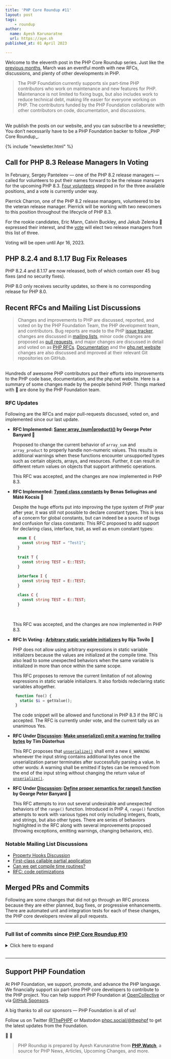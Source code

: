 ```yaml
---
title: 'PHP Core Roundup #11'
layout: post
tags:
    - roundup
author:
  name: Ayesh Karunaratne
  url: https://aye.sh
published_at: 01 April 2023

---
```


Welcome to the eleventh post in the PHP Core Roundup series. Just like the [previous months](/blog/tag/roundup), March was an eventful month with new RFCs, discussions, and plenty of other developments in PHP. 

> The PHP Foundation currently supports six part-time PHP contributors who work on maintenance and new features for PHP. Maintenance is not limited to fixing bugs, but also includes work to reduce technical debt, making life easier for everyone working on PHP. The contributors funded by the PHP Foundation collaborate with other contributors on code, documentation, and discussions.

<br>
We publish the posts on our website, and you can subscribe to a newsletter; You don’t necessarily have to be a PHP Foundation backer to follow _PHP Core Roundup_.

{% include "newsletter.html" %}

## Call for PHP 8.3 Release Managers In Voting

In February, Sergey Panteleev — one of the PHP 8.2 release managers — called for volunteers to put their names forward to be the release managers for the upcoming PHP 8.3. [Four volunteers](https://wiki.php.net/todo/php83) stepped in for the three available positions, and a vote is currently under way.

Pierrick Charron, one of the PHP 8.2 release managers, volunteered to be the veteran release manager. Pierrick will be working with two newcomers to this position throughout the lifecycle of PHP 8.3.

For the rookie candidates, Eric Mann, Calvin Buckley, and Jakub Zelenka 💜 expressed their interest, and the [vote](https://wiki.php.net/todo/php83) will elect two release managers from this list of three.

Voting will be open until Apr 16, 2023.

## PHP 8.2.4 and 8.1.17 Bug Fix Releases

PHP 8.2.4 and 8.1.17 are now released, both of which contain over 45 bug fixes (and no security fixes).

PHP 8.0 only receives security updates, so there is no corresponding release for PHP 8.0.

## Recent RFCs and Mailing List Discussions

> Changes and improvements to PHP are discussed, reported, and voted on by the PHP Foundation Team, the PHP development team, and contributors. Bug reports are made to the PHP [issue tracker](https://github.com/php/php-src/issues), changes are discussed in [mailing lists](https://www.php.net/mailing-lists.php), minor code changes are proposed as [pull requests](https://github.com/php/php-src/issues), and major changes are discussed in detail and voted on as [PHP RFCs](https://wiki.php.net/rfc). [Documentation](https://github.com/php/doc-en/) and the [php.net website](https://github.com/php/web-php) changes are also discussed and improved at their relevant Git repositories on GitHub.

<br>
Hundreds of awesome PHP contributors put their efforts into improvements to the PHP code base, documentation, and the php.net website. Here is a summary of some changes made by the people behind PHP. Things marked with 💜 are done by the PHP Foundation team.

### RFC Updates

Following are the RFCs and major pull-requests discussed, voted on, and implemented since our last update.

- **RFC Implemented: [Saner array_(sum|product)()](https://wiki.php.net/rfc/saner-array-sum-product) by George Peter Banyard 💜**
  
  Proposed to change the current behavior of `array_sum` and `array_product` to properly handle non-numeric values. This results in additional warnings when these functions encounter unsupported types such as certain objects, arrays, and resources. Further, it can result in different return values on objects that support arithmetic operations. 

  This RFC was accepted, and the changes are now implemented in PHP 8.3.

- **RFC Implemented: [Typed class constants](https://wiki.php.net/rfc/typed_class_constants) by Benas Seliuginas and Máté Kocsis 💜**
  
  Despite the huge efforts put into improving the type system of PHP year after year, it was still not possible to declare constant types. This is less of a concern for global constants, but can indeed be a source of bugs and confusion for class constants: This RFC proposed to add support for declaring class, interface, trait, as well as enum constant types:
  ```php
    enum E {
      const string TEST = "Test1";
    }
 
    trait T {
      const string TEST = E::TEST;
    }
    
    interface I {
      const string TEST = E::TEST;
    }

    class C {
      const string TEST = E::TEST;
    }
  ```
  <br>

  This RFC was accepted, and the changes are now implemented in PHP 8.3.

- **RFC In Voting : [Arbitrary static variable initializers](https://wiki.php.net/rfc/arbitrary_static_variable_initializers) by Ilija Tovilo 💜**
  
  PHP does not allow using arbitrary expressions in static variable initializers because the values are initialized at the compile time. This also lead to some unexpected behaviors when the same variable is initialized in more than once within the same scope.

  This RFC proposes to remove the current limitation of not allowing expressions in static variable initializers. It also forbids redeclaring static variables altogether.

  ```php
   function foo() {
     static $i = getValue();
   }
   ```
   The code snippet will be allowed and functional in PHP 8.3 if the RFC is accepted. The RFC is currently under vote, and the current tally us an unanimous Yes. 

- **RFC Under [Discussion](https://externals.io/message/119745): [Make unserialize() emit a warning for trailing bytes](https://wiki.php.net/rfc/unserialize_warn_on_trailing_data) by Tim Düsterhus**
  
  This RFC proposes that [`unserialize()`](http://www.php.net/unserialize) shall emit a new `E_WARNING` whenever the input string contains additional bytes once the unserialization parser terminates after successfully parsing a value. In other words: A warning shall be emitted if bytes can be removed from the end of the input string without changing the return value of [`unserialize()`](http://www.php.net/unserialize).

- **RFC Under [Discussion](https://externals.io/message/119749): [Define proper semantics for range() function](https://wiki.php.net/rfc/proper-range-semantics) by George Peter Banyard** 💜
  
  This RFC attempts to iron out several undesirable and unexpected behaviors of the `range()` function. Introduced in PHP 4, `range()` function attempts to work with various types not only including integers, floats, and strings, but also other types. There are series of behaviors highlighted in the RFC along with several improvements proposed (throwing exceptions, emitting warnings, changing behaviors, etc).
 
### Notable Mailing List Discussions

- [Property Hooks Discussion](https://externals.io/message/119807)
- [First-class callable partial application](https://externals.io/message/119678)
- [Can we get compile time routines?](https://externals.io/message/119726)
- [RFC: code optimizations](https://externals.io/message/119633)


## Merged PRs and Commits

Following are some changes that did not go through an RFC process because they are either planned, bug fixes, or progressive enhancements. There are automated unit and integration tests for each of these changes, the PHP core developers review all pull requests.
 
---

### Full list of commits since [PHP Core Roundup #10](/blog/2023/03/01/php-core-roundup-10/)

<details markdown="1">
  <summary>Click here to expand</summary>

 - Fix unescaped {TMP} variables in tests in [2b5aac9303](https://github.com/php/php-src/commit/2b5aac9303) by Ilija Tovilo 💜
 - Use zend_result in `ext/spl` where appropriate ([#10734](https://bugs.php.net/bug.php?id=10734)) in [2b15061fbb](https://github.com/php/php-src/commit/2b15061fbb) by Niels Dossche
 - Add Windows GitHub actions build in [GH-10664](https://github.com/php/php-src/pull/10664) by Michael Voříšek
 - Fix missing readonly modification error with inc/dec in JIT in [GH-10746](https://github.com/php/php-src/pull/10746) by Ilija Tovilo 💜
 - Make error checks on encoding methods for docomo, kddi, sb consistent in [69543e6a10](https://github.com/php/php-src/commit/69543e6a10) by nielsdos
 - Use `CK()` macro to check the output function in mbfilter_unicode2sjis_emoji_sb() in [263655a520](https://github.com/php/php-src/commit/263655a520) by nielsdos
 - Propagate error checks for `mbfl_filt_conv_illegal_output()` in [d66ca5dabb](https://github.com/php/php-src/commit/d66ca5dabb) by nielsdos
 - Fix warning in run-tests when PHP compiled without generating phpdbg support. ([#10745](https://bugs.php.net/bug.php?id=10745)) in [3e6d49e042](https://github.com/php/php-src/commit/3e6d49e042) by Danack
 - fix: support for timeouts with ZTS on Linux ([#10141](https://bugs.php.net/bug.php?id=10141)) in [ad85e71421](https://github.com/php/php-src/commit/ad85e71421) by Kévin Dunglas
 - Fix operator precedence in the skip section of readonly tests in [dab783f7ae](https://github.com/php/php-src/commit/dab783f7ae) by Máté Kocsis 💜
 - Fix [GH-10728](https://github.com/php/php-src/issues/10728): opcache capstone header's inclusion in [GH-10732](https://github.com/php/php-src/pull/10732) by David Carlier
 - Propagate success status of ftp_close() to userland in [abc6fe8f2e](https://github.com/php/php-src/commit/abc6fe8f2e) by nielsdos
 - Add missing `ZEND_ARG_VARIADIC_OBJ_TYPE_MASK` macro, and use consistent class_name variable name in [7fcea9d260](https://github.com/php/php-src/commit/7fcea9d260) by Derick Rethans 💜
 - Do not allow side-effects when readonly property modification fails ([#10757](https://bugs.php.net/bug.php?id=10757)) in [e053ba0a3a](https://github.com/php/php-src/commit/e053ba0a3a) by Máté Kocsis 💜
 - `ext/ftp` fix ftp_nb_get signature (for failure) in [GH-10760](https://github.com/php/php-src/pull/10760) by David Carlier
 - Revert "Zend/zend_type_code: remove hard-coded integer values and" in [3310463484](https://github.com/php/php-src/commit/3310463484) by David CARLIER
 - random: Convert `php_random_(bytes|int)_(silent|throw)` into inline functions ([#10763](https://bugs.php.net/bug.php?id=10763)) in [8abea1b3c2](https://github.com/php/php-src/commit/8abea1b3c2) by Tim Düsterhus
 - Fix failure of AVX2-accelerated `mb_check_encoding` on 32-bit MS Windows in [86ec0bc55c](https://github.com/php/php-src/commit/86ec0bc55c) by Alex Dowad
 - Fix [GH-10766](https://github.com/php/php-src/issues/10766): PharData archive created with Phar::Zip format does not keep files metadata (datetime) in [GH-10769](https://github.com/php/php-src/pull/10769) by Niels Dossche
 - Fix `strlen` error message param name in [1be99faeff](https://github.com/php/php-src/commit/1be99faeff) by Kamil Tekiela
 - Update windows action to `checkout@v3` in [28ef654648](https://github.com/php/php-src/commit/28ef654648) by Ilija Tovilo 💜
 - Fix metaphone encode compiler warning in [GH-10788](https://github.com/php/php-src/pull/10788) by Ilija Tovilo 💜
 - Ignore `-Warray-bounds` compiler warning in JIT ([#10789](https://bugs.php.net/bug.php?id=10789)) in [ad7b90b674](https://github.com/php/php-src/commit/ad7b90b674) by Ilija Tovilo 💜
 - Fix `-Wmaybe-uninitialized` warning in JIT in [95fbd2039f](https://github.com/php/php-src/commit/95fbd2039f) by Ilija Tovilo 💜
 - Fix gcc warnings in `zend_API.c` with `--disable-debug` ([#10786](https://bugs.php.net/bug.php?id=10786)) in [6a7115359e](https://github.com/php/php-src/commit/6a7115359e) by Ilija Tovilo 💜
 - Add missing error checks on `EVP_MD_CTX_create()` and `EVP_VerifyInit()` in [GH-10762](https://github.com/php/php-src/pull/10762) by Niels Dossche
 - Add missing error check on `i2d_PKCS12_bio()` in [GH-10761](https://github.com/php/php-src/pull/10761) by nielsdos
 - Add missing error check on `PEM_write_bio_CMS()` in [51ea4a680d](https://github.com/php/php-src/commit/51ea4a680d) by nielsdos
 - Add missing error check on `PEM_write_bio_PKCS7()` in [GH-10752](https://github.com/php/php-src/pull/10752) by Niels Dossche
 - Throw on negative setcookie expiration timestamp in [82dfd93b9d](https://github.com/php/php-src/commit/82dfd93b9d) by Ilija Tovilo 💜
 - Fix missing return `FAILURE` in [2110398dee](https://github.com/php/php-src/commit/2110398dee) by Ilija Tovilo 💜
 - Re-add missing `EXPECTHEADERS` sections in [87e3513274](https://github.com/php/php-src/commit/87e3513274) by Ilija Tovilo 💜
 - Fix [GH-10709](https://github.com/php/php-src/issues/10709): UAF in recursive AST evaluation in [GH-10718](https://github.com/php/php-src/pull/10718) by Ilija Tovilo 💜
 - Revert "Throw on negative setcookie expiration timestamp" in [9f591c9bf6](https://github.com/php/php-src/commit/9f591c9bf6) by Ilija Tovilo 💜
 - random: Add missing `php.h` include to `php_random.h` ([#10764](https://bugs.php.net/bug.php?id=10764)) in [5087931963](https://github.com/php/php-src/commit/5087931963) by Tim Düsterhus
 - Fix `-Wstrict-prototypes` in DBA in [648e896d0e](https://github.com/php/php-src/commit/648e896d0e) by George Peter Banyard 💜
 - Remove unnecessary workaround for the true type in [368febbf89](https://github.com/php/php-src/commit/368febbf89) by Máté Kocsis 💜
 - `mb_encode_mimeheader` does not crash if provided encoding has no MIME name set in [7c1ee5a02a](https://github.com/php/php-src/commit/7c1ee5a02a) by Alex Dowad
 - Enable GitHub actions cancel-in-progress for PRs in [GH-10799](https://github.com/php/php-src/pull/10799) by Ilija Tovilo 💜
 - Fix readonly+clone JIT issues in [GH-10748](https://github.com/php/php-src/pull/10748) by Ilija Tovilo 💜
 - `*/*.m4`: `update main()` signatures in [fa65873502](https://github.com/php/php-src/commit/fa65873502) by Michael Orlitzky
 - `ext/iconv/config.m4`: add missing `stdio.h` include in [GH-10751](https://github.com/php/php-src/pull/10751) by Michael Orlitzky
 - RFC: Saner `array_(sum|product)()` ([#10161](https://bugs.php.net/bug.php?id=10161)) in [3b06618813](https://github.com/php/php-src/commit/3b06618813) by George Peter Banyard 💜
 - Imply UTF8 validity in implode function ([#10780](https://bugs.php.net/bug.php?id=10780)) in [3821938e81](https://github.com/php/php-src/commit/3821938e81) by Michael Voříšek
 - Fix [GH-8646](https://github.com/php/php-src/issues/8646): Memory leak PHP FPM 8.1 in [GH-10783](https://github.com/php/php-src/pull/10783) by Niels Dossche
 - Fix [GH-8065](https://github.com/php/php-src/issues/8065): `opcache.c`onsistency_checks > 0 causes segfaults in PHP >= 8.1.5 in fpm context in [GH-10798](https://github.com/php/php-src/pull/10798) by Niels Dossche
 - Re-add some CTE functions that were removed from being CTE by a mistake in [GH-10768](https://github.com/php/php-src/pull/10768) by Michael Voříšek
 - Update libmysql 5.7 version in [12290b796b](https://github.com/php/php-src/commit/12290b796b) by Ilija Tovilo 💜
 - Suppress `-Wstrict-prototypes` in GD extension ([#10803](https://bugs.php.net/bug.php?id=10803)) in [afd8695a22](https://github.com/php/php-src/commit/afd8695a22) by George Peter Banyard 💜
 - Micro optimization: readonly properties always have a type in [574e531127](https://github.com/php/php-src/commit/574e531127) by Máté Kocsis 💜
 - Fixed macro generation for variadics, which don't have a default value in [717335ec63](https://github.com/php/php-src/commit/717335ec63) by Derick Rethans 💜
 - Add test case in [8a9b80cfe0](https://github.com/php/php-src/commit/8a9b80cfe0) by Derick Rethans 💜
 - Fixed strict zpp arginfo test in [f8891f2861](https://github.com/php/php-src/commit/f8891f2861) by Derick Rethans 💜
 - Fixed strict zpp arginfo test in [aead0c8059](https://github.com/php/php-src/commit/aead0c8059) by Derick Rethans 💜
 - Test Windows with opcache on GitHub actions in [6b884737c4](https://github.com/php/php-src/commit/6b884737c4) by Ilija Tovilo 💜
 - `ext/intl`: dateformatter settimezone changes on success, returning true like setcalendar in [GH-10790](https://github.com/php/php-src/pull/10790) by David Carlier
 - Disable asan instrumentation for phpdbg_watchpoint_userfaultfd_thread in [GH-10818](https://github.com/php/php-src/pull/10818) by Ilija Tovilo 💜
 - Switch to Ubuntu 22.04 for GitHub actions jobs in [GH-10814](https://github.com/php/php-src/pull/10814) by Ilija Tovilo 💜
 - Fix `GC_BENCH` flag ([#10823](https://bugs.php.net/bug.php?id=10823)) in [6f1e5ff8c3](https://github.com/php/php-src/commit/6f1e5ff8c3) by Ilija Tovilo 💜
 - Fix [GH-10519](https://github.com/php/php-src/issues/10519): Array Data Address Reference Issue in [GH-10749](https://github.com/php/php-src/pull/10749) by NathanFreeman
 - Fix [GH-10747](https://github.com/php/php-src/issues/10747): Private and protected properties in serialized Date* objects throw in [a225581833](https://github.com/php/php-src/commit/a225581833) by Derick Rethans 💜
 - feat: enable Zend Max Execution Timers by default in 8.3 ([#10778](https://bugs.php.net/bug.php?id=10778)) in [f0495855a3](https://github.com/php/php-src/commit/f0495855a3) by Kévin Dunglas
 - Re-enable `-Wstrict-aliasing` in [GH-10821](https://github.com/php/php-src/pull/10821) by Ilija Tovilo 💜
 - Remove unnecessary type punnign from `mysqli_api.c` in [47f80ffc77](https://github.com/php/php-src/commit/47f80ffc77) by Ilija Tovilo 💜
 - Fix [GH-10801](https://github.com/php/php-src/issues/10801): Named arguments in CTE functions cause a segfault in [GH-10811](https://github.com/php/php-src/pull/10811) by Niels Dossche
 - Fix [GH-10611](https://github.com/php/php-src/issues/10611): fpm_env_init_main leaks environ in [GH-10618](https://github.com/php/php-src/pull/10618) by Niels Dossche
 - Fix RC1 assumption for typed properties with `__get` in [GH-10833](https://github.com/php/php-src/pull/10833) by Ilija Tovilo 💜
 - Fixed oss-fuzz [#56931](https://bugs.php.net/bug.php?id=56931) in [ce5f75fb6f](https://github.com/php/php-src/commit/ce5f75fb6f) by Derick Rethans 💜
 - Fixed test for [GH-10147](https://github.com/php/php-src/issues/10147) in [2d3aa8a5c4](https://github.com/php/php-src/commit/2d3aa8a5c4) by Derick Rethans 💜
 - Fixed new OSS-FUZZ test in [897b13a217](https://github.com/php/php-src/commit/897b13a217) by Derick Rethans 💜
 - Handle `zend_execute_internal` in JIT in [c53e8d3e30](https://github.com/php/php-src/commit/c53e8d3e30) by Bob Weinand
 - Add test, fix x86 JIT in [1015f1ff61](https://github.com/php/php-src/commit/1015f1ff61) by Bob Weinand
 - Fix module shutdown crash during ZTS JIT shutdown in [GH-10835](https://github.com/php/php-src/pull/10835) by Niels Dossche
 - `ext/mysqli/pgsql`: `mysqli_fetch_object`/`pgsql_fetch_object` raises `ValueError` on constructor args error in [GH-10832](https://github.com/php/php-src/pull/10832) by David Carlier
 - avoid test file being consider binary in [f575027b56](https://github.com/php/php-src/commit/f575027b56) by Remi Collet
 - `use_tls=0` on `MSAN` in [GH-10851](https://github.com/php/php-src/pull/10851) by Ilija Tovilo 💜
 - Fix test on non-UTC platforms in [a141543594](https://github.com/php/php-src/commit/a141543594) by Matteo Beccati
 - Fix mysql tests on Cirrus ASAN in [GH-10802](https://github.com/php/php-src/pull/10802) by Ilija Tovilo 💜
 - Move ARM64 build to Cirrus in [GH-10795](https://github.com/php/php-src/pull/10795) by Ilija Tovilo 💜
 - remove assert raising strange behavior with GCC 10 in [bdf2f722ca](https://github.com/php/php-src/commit/bdf2f722ca) by Remi Collet
 - Upgrade cirrus arm build to GCC 12 ([#10855](https://bugs.php.net/bug.php?id=10855)) in [6ebb506637](https://github.com/php/php-src/commit/6ebb506637) by Ilija Tovilo 💜
 - Implement `mb_encode_mimeheader` using fast text conversion filters in [0ce755be26](https://github.com/php/php-src/commit/0ce755be26) by Alex Dowad
 - `php_pgsql_meta_data` raises a `ValueError` when table name is invalid in [394470c052](https://github.com/php/php-src/commit/394470c052) by David Carlier
 - `ext/mysqi`: mysqli_poll raises a ValueError on absent 1st and 2ng arguments in [90a39fd52c](https://github.com/php/php-src/commit/90a39fd52c) by David Carlier
 - Fix missing and inconsistent error check on `SQLAllocHandle` in [GH-10740](https://github.com/php/php-src/pull/10740) by nielsdos
 - Remove CTE flag from `array_diff_ukey()`, which was added by mistake in [GH-10859](https://github.com/php/php-src/pull/10859) by Michael Voříšek
 - Another attempt to fix MSAN nightly on `master` in [471105abd7](https://github.com/php/php-src/commit/471105abd7) by Ilija Tovilo 💜
 - `pgsql_insert` fix unit tests ([#10860](https://bugs.php.net/bug.php?id=10860)) in [feb82d91b9](https://github.com/php/php-src/commit/feb82d91b9) by David CARLIER
 - Windows CI log verbosity, CI bat file guard in [GH-10817](https://github.com/php/php-src/pull/10817) by Michael Voříšek
 - `zend_hash`: Use AVX2 instructions for better code efficiency ([#10858](https://bugs.php.net/bug.php?id=10858)) in [d835de1993](https://github.com/php/php-src/commit/d835de1993) by Tony Su
 - Add extra option to FPM tester for handling script filename in [3125155b5d](https://github.com/php/php-src/commit/3125155b5d) by Jakub Zelenka 💜
 - Test FPM FCGI envs without path info fix for custom source in [92d2cd5cb8](https://github.com/php/php-src/commit/92d2cd5cb8) by Jakub Zelenka 💜
 - Test FPM FCGI envs with path info fix for Apache proxy balancer in [b53b0ac2ea](https://github.com/php/php-src/commit/b53b0ac2ea) by Jakub Zelenka 💜
 - Test FPM FCGI envs with path info fix for Apache proxy handler in [8cf621e0e4](https://github.com/php/php-src/commit/8cf621e0e4) by Jakub Zelenka 💜
 - Test FPM FCGI envs with path info fix for Apache proxy pass in [38d2e7ea9a](https://github.com/php/php-src/commit/38d2e7ea9a) by Jakub Zelenka 💜
 - Fix FPM tester `$scriptName` logic in [7d987ebbbf](https://github.com/php/php-src/commit/7d987ebbbf) by Jakub Zelenka 💜
 - Implement [GH-10854](https://github.com/php/php-src/issues/10854): TSRM should set a smarter value for expected_threads ([#10867](https://bugs.php.net/bug.php?id=10867)) in [4da0da7f2d](https://github.com/php/php-src/commit/4da0da7f2d) by Niels Dossche
 - Fix [GH-10634](https://github.com/php/php-src/issues/10634): Lexing memory corruption ([#10866](https://bugs.php.net/bug.php?id=10866)) in [ac9964502c](https://github.com/php/php-src/commit/ac9964502c) by Niels Dossche
 - Remove `xfail` from tests that do not fail anymore ([#10871](https://bugs.php.net/bug.php?id=10871)) in [53763e14b7](https://github.com/php/php-src/commit/53763e14b7) by Arnaud Le Blanc 💜
 - `ext/psql`: `pg_meta_data`, extended mode, fix typo for pseudo typtype in [GH-10865](https://github.com/php/php-src/pull/10865) by David CARLIER
 - Fix [GH-8789](https://github.com/php/php-src/issues/8789) and [GH-10015](https://github.com/php/php-src/issues/10015): Fix ZTS zend signal crashes due to NULL globals in [GH-10861](https://github.com/php/php-src/pull/10861) by Niels Dossche
 - Destroy `file_handle` in `fpm_main` in [GH-10707](https://github.com/php/php-src/pull/10707) by Niels Dossche
 - Fix `NUL` byte in exception string terminating `Exception::__toString()` in [GH-10873](https://github.com/php/php-src/pull/10873) by Ilija Tovilo 💜
 - Fix bug [#74129](https://bugs.php.net/bug.php?id=74129): Incorrect SCRIPT_NAME with apache ProxyPassMatch in [GH-10869](https://github.com/php/php-src/pull/10869) by Jakub Zelenka 💜
 - Fix [GH-10755](https://github.com/php/php-src/issues/10755): Memory leak in phar_rename_archive() in [GH-10856](https://github.com/php/php-src/pull/10856) by Su, Tao
 - Use new ZSTR_INIT_LITERAL macro ([#10879](https://bugs.php.net/bug.php?id=10879)) in [9d5f2f1343](https://github.com/php/php-src/commit/9d5f2f1343) by Ilija Tovilo 💜
 - Fix [GH-10885](https://github.com/php/php-src/issues/10885): Leaking stream_socket_server context in [GH-10886](https://github.com/php/php-src/pull/10886) by Ilija Tovilo 💜
 - add a basic CODEOWNERS file in [GH-8670](https://github.com/php/php-src/pull/8670) by Ben Ramsey
 - CODEOWNERS: Add myself to `ext/random` in [e73d8de784](https://github.com/php/php-src/commit/e73d8de784) by Tim Düsterhus
 - Fix [GH-10052](https://github.com/php/php-src/issues/10052): Browscap crashes PHP 8.1.12 on request shutdown (apache2) in [GH-10883](https://github.com/php/php-src/pull/10883) by Niels Dossche
 - Fix [GH-10521](https://github.com/php/php-src/issues/10521): ftp_get/ftp_nb_get resumepos offset is maximum 10GB in [GH-10525](https://github.com/php/php-src/pull/10525) by Niels Dossche
 - CODEOWNERS: Add myself as an owner of `ext/ffi`, `ext/opcache` and the core Zend files in [b698108133](https://github.com/php/php-src/commit/b698108133) by Dmitry Stogov
 - Update assertion about unsupported property types in [3deba4c2e8](https://github.com/php/php-src/commit/3deba4c2e8) by Máté Kocsis 💜
 - Add myself for `ext/date` in [b5262218d4](https://github.com/php/php-src/commit/b5262218d4) by Derick Rethans 💜
 - [Zend]: Remove unused code in MAKE_NOP macro ([#10906](https://bugs.php.net/bug.php?id=10906)) in [7eee0d1bc7](https://github.com/php/php-src/commit/7eee0d1bc7) by Tony Su
 - Shrink some commonly used structs by reordering members ([#10880](https://bugs.php.net/bug.php?id=10880)) in [6a6e91f3c7](https://github.com/php/php-src/commit/6a6e91f3c7) by Niels Dossche
 - Implement better diff for `run-tests.php` in [GH-10875](https://github.com/php/php-src/pull/10875) by Ilija Tovilo 💜
 - `ext/curl`: suppress -Wdeprecated-declarations in `curl_arginfo.h` in [2646d76abc](https://github.com/php/php-src/commit/2646d76abc) by Max Kellermann
 - Empty merge in [4c114efd1a](https://github.com/php/php-src/commit/4c114efd1a) by Derick Rethans 💜
 - Updated to version 2023.1 (2023a) in [8424b5caaa](https://github.com/php/php-src/commit/8424b5caaa) by Derick Rethans 💜
 - Empty merge in [6c5e07a8b9](https://github.com/php/php-src/commit/6c5e07a8b9) by Derick Rethans 💜
 - Updated to version 2023.1 (2023a) in [d9e89416f8](https://github.com/php/php-src/commit/d9e89416f8) by Derick Rethans 💜
 - Updated to version 2023.1 (2023a) in [9495406c9e](https://github.com/php/php-src/commit/9495406c9e) by Derick Rethans 💜
 - Fix [GH-10583](https://github.com/php/php-src/issues/10583): DateTime modify with tz pattern should not update linked timezone in [cbac68df6b](https://github.com/php/php-src/commit/cbac68df6b) by Derick Rethans 💜
 - `ext/pdo_sqlite`: simplifying sqlite3_exec usage. ([#10910](https://bugs.php.net/bug.php?id=10910)) in [54f92fc333](https://github.com/php/php-src/commit/54f92fc333) by David CARLIER
 - Fix direct comparison in `run-tests.php` differ in [c58c2666a1](https://github.com/php/php-src/commit/c58c2666a1) by Ilija Tovilo 💜
 - Updated to version 2023.2 (2023b) in [90f5b2b4ff](https://github.com/php/php-src/commit/90f5b2b4ff) by Derick Rethans 💜
 - Empty merge in [a337dfb75f](https://github.com/php/php-src/commit/a337dfb75f) by Derick Rethans 💜
 - Updated to version 2023.2 (2023b) in [8a2586228d](https://github.com/php/php-src/commit/8a2586228d) by Derick Rethans 💜
 - Empty merge in [61a595c883](https://github.com/php/php-src/commit/61a595c883) by Derick Rethans 💜
 - Updated to version 2023.2 (2023b) in [2a553322d8](https://github.com/php/php-src/commit/2a553322d8) by Derick Rethans 💜
 - Add me to the CODEOWNERS in [ff183ad923](https://github.com/php/php-src/commit/ff183ad923) by Jakub Zelenka 💜
 - Fix [GH-8979](https://github.com/php/php-src/issues/8979): Possible Memory Leak with SSL-enabled MySQL connections in [GH-10909](https://github.com/php/php-src/pull/10909) by Niels Dossche
 - Fix [GH-10907](https://github.com/php/php-src/issues/10907): Unable to serialize processed SplFixedArrays in PHP 8.2.4 in [GH-10921](https://github.com/php/php-src/pull/10921) by Niels Dossche
 - Fix test for [GH-10907](https://github.com/php/php-src/issues/10907) with output in different order for master branch in [01cb6fb65a](https://github.com/php/php-src/commit/01cb6fb65a) by Niels Dossche
 - Fix phpGH-10648: add check function pointer into mbfl_encoding in [6fc8d014df](https://github.com/php/php-src/commit/6fc8d014df) by pakutoma
 - Update NEWS and UPGRADING to reflect changes in 0ce755be26 in [bf64342d30](https://github.com/php/php-src/commit/bf64342d30) by Alex Dowad
 - Fix compile errors caused by missing initializers in 0779950768 in [345abce590](https://github.com/php/php-src/commit/345abce590) by Alex Dowad
 - Fix compile error in Windows CI job caused by 0779950768 in [57e194e02d](https://github.com/php/php-src/commit/57e194e02d) by Alex Dowad
 - Fix phpGH-10648: add check function pointer into mbfl_encoding in [b721d0f71e](https://github.com/php/php-src/commit/b721d0f71e) by pakutoma
 - Use capstone explicitly, drop oprofile (GH 10876) ([#10918](https://bugs.php.net/bug.php?id=10918)) in [87922411bf](https://github.com/php/php-src/commit/87922411bf) by Michael Orlitzky
 - By-ref modification of typed and readonly props through ArrayIterator in [GH-10872](https://github.com/php/php-src/pull/10872) by Ilija Tovilo 💜
 - Fix buffer-overflow in `php_fgetcsv()` with \0 delimiter and enclosure in [GH-10923](https://github.com/php/php-src/pull/10923) by Ilija Tovilo 💜
 - Disallow parent dir components (..) in open_basedir() at runtime in [GH-10913](https://github.com/php/php-src/pull/10913) by Ilija Tovilo 💜
 - Disable `--with-valgrind` by default ([#10934](https://bugs.php.net/bug.php?id=10934)) in [5eb6905405](https://github.com/php/php-src/commit/5eb6905405) by Ilija Tovilo 💜
 - Fix [GH-10928](https://github.com/php/php-src/issues/10928): PHP Build Failed - Test curl_version() basic functionality [ext/curl/tests/curl_version_basic_001.phpt] in [GH-10930](https://github.com/php/php-src/pull/10930) by Niels Dossche
 - `ext/pdo_mysql`: mysql_handle_closer nullify some freed data in [f6989df8cc](https://github.com/php/php-src/commit/f6989df8cc) by David CARLIER
 - Fix undefined behaviour in string uppercasing and lowercasing in [GH-10936](https://github.com/php/php-src/pull/10936) by Niels Dossche
 - Fix buffer-overflow in `open_basedir()` in [a7f91e37de](https://github.com/php/php-src/commit/a7f91e37de) by Ilija Tovilo 💜
 - Propagate UTF-8 flag during Rope operations ([#10915](https://bugs.php.net/bug.php?id=10915)) in [d7c351ea54](https://github.com/php/php-src/commit/d7c351ea54) by George Peter Banyard 💜
 - Use `php_random_bytes_silent()` where possible in gmp_init_random() ([#10944](https://bugs.php.net/bug.php?id=10944)) in [8317a147b9](https://github.com/php/php-src/commit/8317a147b9) by Niels Dossche
 - Fix undefined behaviour when writing 32-bit values in phar/tar.c in [GH-10940](https://github.com/php/php-src/pull/10940) by Niels Dossche
 - Fix undefined behaviour in `GENERATE_SEED()` in [GH-10942](https://github.com/php/php-src/pull/10942) by Niels Dossche
 - Improve the warning message for unpack() in case not enough values were provided ([#10949](https://bugs.php.net/bug.php?id=10949)) in [6ec69d727a](https://github.com/php/php-src/commit/6ec69d727a) by Niels Dossche
 - php-fuzz-mbstring also tests text encoding validation functions in [5f2587eb25](https://github.com/php/php-src/commit/5f2587eb25) by Alex Dowad
 - For UTF-7, emit error marker if Base64 section ends abruptly after first half of surrogate pair in [c4fb049bf6](https://github.com/php/php-src/commit/c4fb049bf6) by Alex Dowad
 - Rename `--with-opcache-capstone` to `--with-capstone` ([#10952](https://bugs.php.net/bug.php?id=10952)) in [b73b70f097](https://github.com/php/php-src/commit/b73b70f097) by Ilija Tovilo 💜
 - Unparallelize IO heavy tests in [GH-10953](https://github.com/php/php-src/pull/10953) by Ilija Tovilo 💜
 - Suppress snmp lib memory leak, xfail ASAN tests in [be4db6b550](https://github.com/php/php-src/commit/be4db6b550) by Ilija Tovilo 💜
 - Fix incorrect optimization in [1f5d9534ae](https://github.com/php/php-src/commit/1f5d9534ae) by Dmitry Stogov
 - Fix one more differ direct comparison (through in_array) in [b9f8b696c4](https://github.com/php/php-src/commit/b9f8b696c4) by Ilija Tovilo 💜
 - Fix [GH-10908](https://github.com/php/php-src/issues/10908): Bus error with PDO Firebird on RPI with 64 bit kernel and 32 bit userland in [GH-10920](https://github.com/php/php-src/pull/10920) by Niels Dossche
 - Handle indirect zvals in `SplFixedArray::__serialize` in [GH-10925](https://github.com/php/php-src/pull/10925) by Niels Dossche
 - Revert "Handle indirect zvals in `SplFixedArray::__serialize`" in [0d524eda94](https://github.com/php/php-src/commit/0d524eda94) by Niels Dossche
 - Reset EG(trampoline).op_array.last_var that FFI may modify in [GH-10916](https://github.com/php/php-src/pull/10916) by Ilija Tovilo 💜
 - `ext/posix`: proposing posix_eaccess. unlike access, it is not standard but available in enough platforms ; on linux it's euidaccess in reality eaccess being 'just' an alias. key difference is eaccess checks the effective user id instead in [2b354318d9](https://github.com/php/php-src/commit/2b354318d9) by David CARLIER
 - Fix test for [GH-10908](https://github.com/php/php-src/issues/10908) in [1357d1eb41](https://github.com/php/php-src/commit/1357d1eb41) by Niels Dossche
 - `ext/intl`: breakiterator::setText returns false on failure in [7623bf0b06](https://github.com/php/php-src/commit/7623bf0b06) by David Carlier
 - Note where a session was already started ([#10736](https://bugs.php.net/bug.php?id=10736)) in [180f785404](https://github.com/php/php-src/commit/180f785404) by Calvin Buckley
 - `ext/imap/config.m4`: `-Werror=implicit-function-declaration` compatibility in [GH-10948](https://github.com/php/php-src/pull/10948) by Michael Orlitzky
 - `ext/intl` IntlChar::enumCharNames changes the signature to void in [2da299703a](https://github.com/php/php-src/commit/2da299703a) by David CARLIER
 - Fix undefined behaviour in unpack() in [GH-10943](https://github.com/php/php-src/pull/10943) by Niels Dossche
 - Updated to version 2023.3 (2023c) in [bb7dd51f7a](https://github.com/php/php-src/commit/bb7dd51f7a) by Derick Rethans 💜
 - Empty merge in [cb4e90dca3](https://github.com/php/php-src/commit/cb4e90dca3) by Derick Rethans 💜
 - Updated to version 2023.3 (2023c) in [3ec02202fd](https://github.com/php/php-src/commit/3ec02202fd) by Derick Rethans 💜
 - Empty merge in [ad28cf6111](https://github.com/php/php-src/commit/ad28cf6111) by Derick Rethans 💜
 - Updated to version 2023.3 (2023c) in [2f309dee8e](https://github.com/php/php-src/commit/2f309dee8e) by Derick Rethans 💜
 - Fix uninitialized variable accesses in sockets/conversions in [GH-10966](https://github.com/php/php-src/pull/10966) by Niels Dossche
 - `ext/posix`: posix_eaccess little update and forgotten UPGRADING entry. ([#10965](https://bugs.php.net/bug.php?id=10965)) in [717f460fa4](https://github.com/php/php-src/commit/717f460fa4) by David CARLIER
 - Silence compiler warnings in ext/sockets/conversions.c ([#10974](https://bugs.php.net/bug.php?id=10974)) in [GH-10959](https://github.com/php/php-src/pull/10959) by Niels Dossche

</details>


<br>

---

## Support PHP Foundation

At PHP Foundation, we support, promote, and advance the PHP language. We financially support six part-time PHP core developers to contribute to the PHP project. You can help support PHP Foundation at [OpenCollective](https://opencollective.com/phpfoundation) or via [GitHub Sponsors](https://github.com/sponsors/ThePHPF).

A big thanks to all our sponsors — PHP Foundation is all of us!

Follow us on Twitter [@ThePHPF](https://twitter.com/thephpf) or Mastodon [phpc.social/@thephpf](https://phpc.social/@thephpf) to get the latest updates from the Foundation.

💜️ 🐘

> PHP Roundup is prepared by Ayesh Karunaratne from **[PHP.Watch](https://php.watch)**, a source for PHP News, Articles, Upcoming Changes, and more. 

